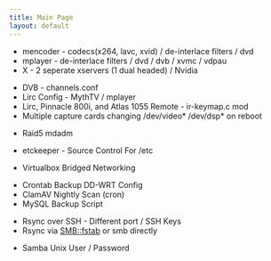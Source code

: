 ```yaml
---
title: Main Page
layout: default
---
```


-   mencoder - codecs(x264, lavc, xvid) / de-interlace filters / dvd
-   mplayer - de-interlace filters / dvd / dvb / xvmc / vdpau
-   X - 2 seperate xservers (1 dual headed) / Nvidia

<!-- -->

-   DVB - channels.conf
-   Lirc Config - MythTV / mplayer
-   Lirc, Pinnacle 800i, and Atlas 1055 Remote - ir-keymap.c mod
-   Multiple capture cards changing /dev/video\* /dev/dsp\* on reboot

<!-- -->

-   Raid5 mdadm

<!-- -->

-   etckeeper - Source Control For /etc

<!-- -->

-   Virtualbox Bridged Networking

<!-- -->

-   Crontab Backup DD-WRT Config
-   ClamAV Nightly Scan (cron)
-   MySQL Backup Script

<!-- -->

-   Rsync over SSH - Different port / SSH Keys
-   Rsync via <SMB::fstab> or smb directly

<!-- -->

-   Samba Unix User / Password

